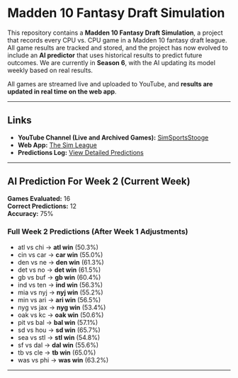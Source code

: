 # Madden 10 Fantasy Draft Simulation

This repository contains a **Madden 10 Fantasy Draft Simulation**, a project that records every CPU vs. CPU game in a Madden 10 fantasy draft league. All game results are tracked and stored, and the project has now evolved to include an **AI predictor** that uses historical results to predict future outcomes. We are currently in **Season 6**, with the AI updating its model weekly based on real results.

All games are streamed live and uploaded to YouTube, and **results are updated in real time on the web app**.

---

## Links

- **YouTube Channel (Live and Archived Games):** [SimSportsStooge](https://www.youtube.com/@simsportsstooge/streams)  
- **Web App:** [The Sim League](https://thesimleague.web.app/)  
- **Predictions Log:** [View Detailed Predictions](https://github.com/corbinc1998/Madden10PredictionModel/blob/master/PredictionsLog.md)

---

## AI Prediction For Week 2 (Current Week)

**Games Evaluated:** 16  
**Correct Predictions:** 12  
**Accuracy:** 75%  

### Full Week 2 Predictions (After Week 1 Adjustments)

- atl vs chi → **atl win** (50.3%)  
- cin vs car → **car win** (55.0%)  
- den vs ne → **den win** (61.3%)  
- det vs no → **det win** (61.5%)  
- gb vs buf → **gb win** (60.4%)  
- ind vs ten → **ind win** (56.3%)  
- mia vs nyj → **nyj win** (55.2%)  
- min vs ari → **ari win** (56.5%)  
- nyg vs jax → **nyg win** (53.4%)  
- oak vs kc → **oak win** (50.6%)  
- pit vs bal → **bal win** (57.1%)  
- sd vs hou → **sd win** (65.7%)  
- sea vs stl → **stl win** (54.8%)  
- sf vs dal → **dal win** (55.6%)  
- tb vs cle → **tb win** (65.0%)  
- was vs phi → **was win** (63.2%)  

---
